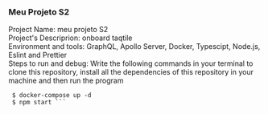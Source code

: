 ### Meu Projeto S2  
Project Name: meu projeto S2  
Project's Descriprion: onboard taqtile  
Environment and tools: GraphQL, Apollo Server, Docker, Typescipt, Node.js, Eslint and Prettier  
Steps to run and debug: Write the following commands in your terminal to clone this repository, install all the dependencies of this repository in your machine and then run the program   
``` $ git clone https://github.com/indigotech/onboard-beatriz-varejao.git    
 $ docker-compose up -d  
 $ npm start ```

